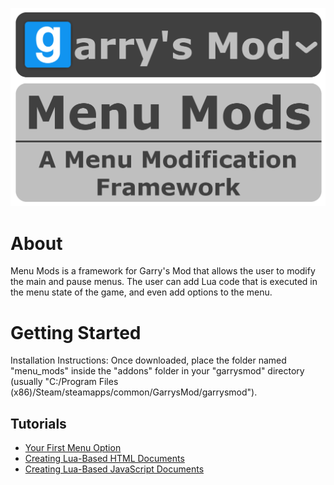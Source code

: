 ![Menu Mods Logo](/Menu_Mods_Logo.png?raw=true "Menu Mods Logo")

# About

Menu Mods is a framework for Garry's Mod that allows the user to modify the main and pause menus. The user can add Lua code that is executed in the menu state of the game, and even add options to the menu.

# Getting Started

Installation Instructions:
Once downloaded, place the folder named "menu_mods" inside the "addons" folder in your "garrysmod" directory (usually "C:/Program Files (x86)/Steam/steamapps/common/GarrysMod/garrysmod").

## Tutorials

- [Your First Menu Option](/tutorials/your_first_menu_option.md "Your First Menu Option")
- [Creating Lua-Based HTML Documents](/tutorials/creating_lua-based_html_documents.md "Creating Lua-Based HTML Documents")
- [Creating Lua-Based JavaScript Documents](/tutorials/creating_lua-based_javascript_documents.md "Creating Lua-Based JavaScript Documents")
